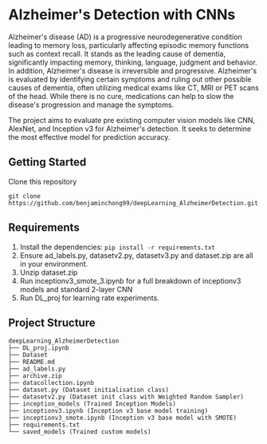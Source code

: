 # Alzheimer's Detection with CNNs
Alzheimer's disease (AD) is a progressive neurodegenerative condition leading to memory loss, particularly affecting episodic memory functions such as context recall. It stands as the leading cause of dementia, significantly impacting memory, thinking, language, judgment and behavior. In addition, Alzheimer's disease is irreversible and progressive. Alzheimer's is evaluated by identifying certain symptoms and ruling out other possible causes of dementia, often utilizing medical exams like CT, MRI or PET scans of the head. While there is no cure, medications can help to slow the disease's progression and manage the symptoms.

The project aims to evaluate pre existing computer vision models like CNN, AlexNet, and Inception v3 for Alzheimer's detection. It seeks to determine the most effective model for prediction accuracy.

## Getting Started
Clone this repository
```
git clone https://github.com/benjaminchong99/deepLearning_AlzheimerDetection.git
```

## Requirements
1. Install the dependencies:
`pip install -r requirements.txt`
2. Ensure ad_labels.py, datasetv2.py, datasetv3.py and dataset.zip are all in your environment.
3. Unzip dataset.zip
4. Run inceptionv3_smote_3.ipynb for a full breakdown of inceptionv3 models and standard 2-layer CNN
5. Run DL_proj for learning rate experiments.

## Project Structure
```
deepLearning_AlzheimerDetection
├── DL_proj.ipynb
├── Dataset 
├── README.md
├── ad_labels.py
├── archive.zip
├── datacollection.ipynb
├── dataset.py (Dataset initialisation class)
├── datasetv2.py (Dataset init class with Weighted Random Sampler)
├── inception_models (Trained Inception Models)
├── inceptionv3.ipynb (Inception v3 base model training)
├── inceptionv3_smote.ipynb (Inception v3 base model with SMOTE)
├── requirements.txt
└── saved_models (Trained custom models)
```

